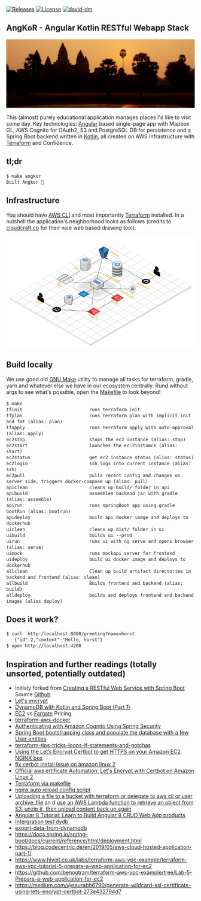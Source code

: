 [![Releases](https://img.shields.io/github/v/tag/tillkuhn/angkor?color=blue)](https://github.com/tillkuhn/angkor/releases)
[![License](https://img.shields.io/github/license/tillkuhn/angkor?color=blue)](https://github.com/tillkuhn/angkor/blob/master/LICENSE)
[![david-dm](https://david-dm.org/tillkuhn/angkor.svg?path=ui)](https://david-dm.org/tillkuhn/angkor?path=ui)

## AngKoR - Angular Kotlin RESTful Webapp Stack
![](docs/modules/ROOT/images/img_4075_angkor_sunrise_pano.jpg)

This (almost) purely educational application manages places I'd like to visit some day. 
Key technologies: [Angular](https://angular.io/) based single-page app with Mapbox GL, AWS Cognito for OAuth2, S3 and PostgreSQL DB for persistence and
a Spring Boot backend written in [Kotlin](https://kotlinlang.org/), 
all created on AWS Infrastructure with [Terraform](https://www.terraform.io/) and Confidence.

## tl;dr

```shell script
$ make angkor
Built Angkor 🌇
```

## Infrastructure

You should have [AWS CLI](http://docs.aws.amazon.com/cli/latest/userguide/installing.html) and most importantly [Terraform](https://www.terraform.io/intro/getting-started/install.html) installed.
In a nutshell the application's neighborhood looks as follows (credits to [cloudcraft.co](https://cloudcraft.co/) for their nice web based drawing tool):

![](./docs/images/infrastructure.png)

## Build locally

We use good old [GNU Make](https://www.gnu.org/software/make/) utility to manage all tasks for terraform, gradle, yarn
and whatever else we have in our ecosystem centrally. Rund without args to see what's possible, open the [Makefile](./Makefile) to look beyond!

```shell script
$ make
tfinit                         runs terraform init
tfplan                         runs terraform plan with implicit init and fmt (alias: plan)
tfapply                        runs terraform apply with auto-approval (alias: apply)
ec2stop                        stops the ec2 instance (alias: stop)
ec2start                       launches the ec-2instamce (alias: start)
ec2status                      get ec2 instance status (alias: status)
ec2login                       ssh logs into current instance (alias: ssh)
ec2pull                        pulls recent config and changes on server side, triggers docker-compose up (alias: pull)
apiclean                       cleans up build/ folder in api
apibuild                       assembles backend jar with gradle (alias: assemble)
apirun                         runs springBoot app using gradle bootRun (alias: bootrun)
apideploy                      build api docker image and deploys to dockerhub
uiclean                        cleans up dist/ folder in ui
uibuild                        builds ui --prod
uirun                          runs ui with ng serve and opens browser (alias: serve)
uimock                         runs mockapi server for frontend
uideploy                       build ui docker image and deploys to dockerhub
allclean                       Clean up build artifact directories in backend and frontend (alias: clean)
allbuild                       Builds frontend and backend (alias: build)
alldeploy                      builds and deploys frontend and backend images (alias deploy)
```

## Does it work?

```shell script
$ curl  http:/localhost:8080/greeting?name=horst
   {"id":2,"content":"Hello, horst"}
$ open http://localhost:4200
```

## Inspiration and further readings (totally unsorted, potentially outdated)

* Initialy forked from [Creating a RESTful Web Service with Spring Boot](https://kotlinlang.org/docs/tutorials/spring-boot-restful.html) Source [Github](https://github.com/Kotlin/kotlin-examples/tree/master/tutorials/spring-boot-restful)
* [Let's encrypt](https://dzone.com/articles/spring-boot-secured-by-lets-encrypt)
* [DynamoDB with Kotlin and Spring Boot (Part 1)](https://tuhrig.de/dynamodb-with-kotlin-and-spring-boot/)
* [EC2](https://calculator.s3.amazonaws.com/index.html) vs [Fargate](https://aws.amazon.com/de/fargate/pricing/) Pricing
* [terraform-aws-docker](https://github.com/salizzar/terraform-aws-docker/blob/master/main.tf)
* [Authenticating with Amazon Cognito Using Spring Security](https://www.baeldung.com/spring-security-oauth-cognito)
* [Spring Boot bootstrapping class and populate the database with a few User entities](https://www.baeldung.com/spring-boot-angular-web)
* [terraform-tips-tricks-loops-if-statements-and-gotchas](https://blog.gruntwork.io/terraform-tips-tricks-loops-if-statements-and-gotchas-f739bbae55f9)
* [Using the Let’s Encrypt Certbot to get HTTPS on your Amazon EC2 NGINX box](https://www.freecodecamp.org/news/going-https-on-amazon-ec2-ubuntu-14-04-with-lets-encrypt-certbot-on-nginx-696770649e76/)
* [fix cerbot install issue on amazon linux 2](https://medium.com/@andrenakkurt/great-guide-thanks-for-putting-this-together-gifford-nowland-c3ce0ea2455)
* [Official aws ertificate Automation: Let's Encrypt with Certbot on Amazon Linux 2](https://docs.aws.amazon.com/AWSEC2/latest/UserGuide/SSL-on-amazon-linux-2.html#letsencrypt)
* [Terraform via makefile](https://github.com/pgporada/terraform-makefile)
* [nginx auto reload config script](https://github.com/kubernetes/examples/blob/master/staging/https-nginx/auto-reload-nginx.sh)
* [Uploading a file to a bucket with terraform or delegate to aws cli or user archive_file](https://stackoverflow.com/questions/57456167/uploading-multiple-files-in-aws-s3-from-terraform) an d [use an AWS Lambda function to retrieve an object from S3, unzip it, then upload content back up again](https://stackoverflow.com/questions/51276201/how-to-extract-files-in-s3-on-the-fly-with-boto3)
* [Angular 8 Tutorial: Learn to Build Angular 8 CRUD Web App products](https://www.djamware.com/post/5d0eda6f80aca754f7a9d1f5/angular-8-tutorial-learn-to-build-angular-8-crud-web-app)
* [Intergration test dydb](https://www.baeldung.com/spring-data-dynamodb)
* [export-data-from-dynamodb](https://stackoverflow.com/questions/18896329/export-data-from-dynamodb)
* https://docs.spring.io/spring-boot/docs/current/reference/html/deployment.html
* https://blog.codecentric.de/en/2019/05/aws-cloud-hosted-application-part-1/
* https://www.hiveit.co.uk/labs/terraform-aws-vpc-example/terraform-aws-vpc-tutorial-5-prepare-a-web-application-for-ec2
* https://github.com/benoutram/terraform-aws-vpc-example/tree/Lab-5-Prepare-a-web-application-for-ec2
* https://medium.com/@saurabh6790/generate-wildcard-ssl-certificate-using-lets-encrypt-certbot-273e432794d7

